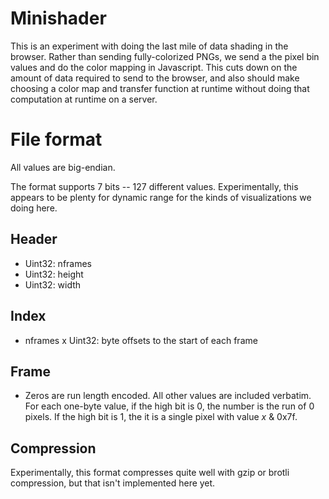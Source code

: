 # Minishader

This is an experiment with doing the last mile of data shading in the browser.
Rather than sending fully-colorized PNGs, we send a the pixel bin values and do
the color mapping in Javascript. This cuts down on the amount of data required
to send to the browser, and also should make choosing a color map and transfer
function at runtime without doing that computation at runtime on a server.

# File format

All values are big-endian.

The format supports 7 bits -- 127 different values. Experimentally, this appears
to be plenty for dynamic range for the kinds of visualizations we doing here.

## Header

- Uint32: nframes
- Uint32: height
- Uint32: width

## Index

- nframes x Uint32: byte offsets to the start of each frame

## Frame

- Zeros are run length encoded. All other values are included verbatim. For each
  one-byte value, if the high bit is 0, the number is the run of 0 pixels. If
  the high bit is 1, the it is a single pixel with value *x* & 0x7f.
  
## Compression

Experimentally, this format compresses quite well with gzip or brotli
compression, but that isn't implemented here yet.
